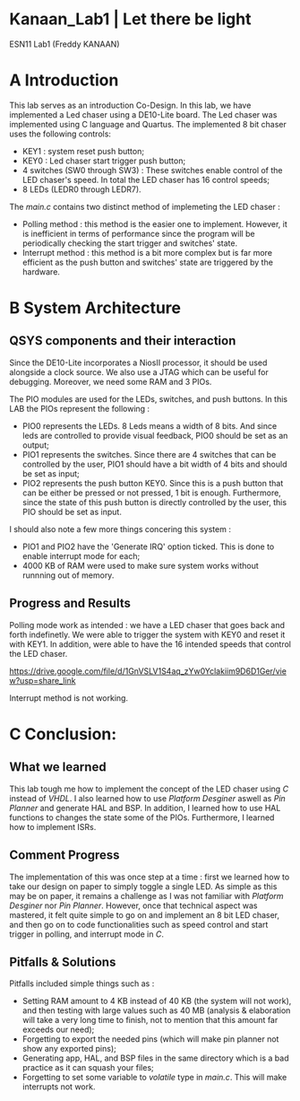 # Kanaan_Lab1 | Let there be light
ESN11 Lab1 (Freddy KANAAN)

# A Introduction
This lab serves as an introduction Co-Design. In this lab, we have implemented a Led chaser using a DE10-Lite board.
The Led chaser was implemented using C language and Quartus.
The implemented 8 bit chaser uses the following controls:
- KEY1 : system reset push button;
- KEY0 : Led chaser start trigger push button;
- 4 switches (SW0 through SW3) : These switches enable control of the LED chaser's speed. In total the LED chaser has 16 control speeds;
- 8 LEDs (LEDR0 through LEDR7).

The *main.c* contains two distinct method of implemeting the LED chaser :
* Polling method : this method is the easier one to implement. However, it is inefficient in terms of performance since the program will be periodically checking the start trigger and switches' state.
* Interrupt method : this method is a bit more complex but is far more efficient as the push button and switches' state are triggered by the hardware.

# B System Architecture
## QSYS components and their interaction 
Since the DE10-Lite incorporates a NiosII processor, it should be used alongside a clock source. We also use a JTAG which can be useful for debugging. Moreover, we need some RAM and 3 PIOs.

The PIO modules are used for the LEDs, switches, and push buttons.
In this LAB the PIOs represent the following :
- PIO0 represents the LEDs. 8 Leds means a width of 8 bits. And since leds are controlled to provide visual feedback, PIO0 should be set as an output;
- PIO1 represents the switches. Since there are 4 switches that can be controlled by the user, PIO1 should have a bit width of 4 bits and should be set as input;
- PIO2 represents the push button KEY0. Since this is a push button that can be either be pressed or not pressed, 1 bit is enough. Furthermore, since the state of this push button is directly controlled by the user, this PIO should be set as input.

I should also note a few more things concering this system :
- PIO1 and PIO2 have the 'Generate IRQ' option ticked. This is done to enable interrupt mode for each;
- 4000 KB of RAM were used to make sure system works without runnning out of memory.

## Progress and Results
Polling mode work as intended : we have a LED chaser that goes back and forth indefinetly. We were able to trigger the system with KEY0 and reset it with KEY1. In addition, were able to have the 16 intended speeds that control the LED chaser.

https://drive.google.com/file/d/1GnVSLV1S4aq_zYw0Yclakiim9D6D1Ger/view?usp=share_link

Interrupt method is not working. 

# C Conclusion: 
## What we learned
This lab tough me how to implement the concept of the LED chaser using *C* instead of *VHDL*.
I also learned how to use *Platform Desginer* aswell as *Pin Planner* and generate HAL and BSP. In addition, I learned how to use HAL functions to changes the state some of the PIOs. Furthermore, I learned how to implement ISRs.

## Comment Progress
The implementation of this was once step at a time : first we learned how to take our design on paper to simply toggle a single LED.
As simple as this may be on paper, it remains a challenge as I was not familiar with *Platform Desginer* nor *Pin Planner*.
However, once that technical aspect was mastered, it felt quite simple to go on and implement an 8 bit LED chaser, and then go on to code functionalities such as speed control and start trigger in polling, and interrupt mode in *C*. 

## Pitfalls & Solutions
Pitfalls included simple things such as :
- Setting RAM amount to 4 KB instead of 40 KB (the system will not work), and then testing with large values such as 40 MB (analysis & elaboration will take a very long time to finish, not to mention that this amount far exceeds our need);
- Forgetting to export the needed pins (which will make pin planner not show any exported pins);
- Generating app, HAL, and BSP files in the same directory which is a bad practice as it can squash your files;
- Forgetting to set some variable to *volatile* type in *main.c*. This will make interrupts not work.
